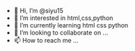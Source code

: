- 👋 Hi, I’m @siyu15
- 👀 I’m interested in html,css,python
- 🌱 I’m currently learning html css python
- 💞️ I’m looking to collaborate on ...
- 📫 How to reach me ...

<!---
siyu15/siyu15 is a ✨ special ✨ repository because its `README.md` (this file) appears on your GitHub profile.
You can click the Preview link to take a look at your changes.
--->
